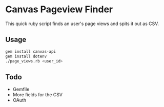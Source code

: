 # Canvas Pageview Finder

This quick ruby script finds an user's page views and spits it out as CSV.

## Usage

```bash
gem install canvas-api
gem install dotenv
./page_views.rb <user_id>
```

## Todo
* Gemfile
* More fields for the CSV
* OAuth
